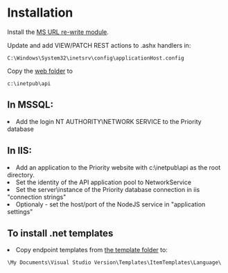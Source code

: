 <h1>Installation</h1>
Install the <a href="https://www.iis.net/downloads/microsoft/url-rewrite">MS URL re-write module</a>.

Update and add VIEW/PATCH REST actions to .ashx handlers in:

```C:\Windows\System32\inetsrv\config\applicationHost.config```

Copy the <a href="https://github.com/SimonBarnett/api/tree/master/web">web folder</a> to 

```c:\inetpub\api```

<h2>In MSSQL:</h2>
<li>Add the login NT AUTHORITY\NETWORK SERVICE to the Priority database

<h2>In IIS:</h2>
<li>Add an application to the Priority website with c:\inetpub\api as the root directory.
<li>Set the identity of the API application pool to NetworkService
<li>Set the server\instance of the Priority database connection in iis "connection strings"
<li>Optionaly - set the host/port of the NodeJS service in "application settings"

<h2>To install .net templates</h2>
<li>Copy endpoint templates from <a href="https://localhost/api/templates">the template folder</a> to:

```\My Documents\Visual Studio Version\Templates\ItemTemplates\Language\```